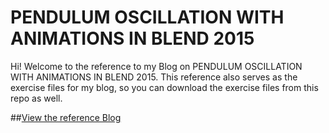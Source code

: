 PENDULUM OSCILLATION WITH ANIMATIONS IN BLEND 2015
========================

Hi! Welcome to the reference to my Blog on PENDULUM OSCILLATION WITH ANIMATIONS IN BLEND 2015. This reference also serves as the exercise files for my blog, so you can download the exercise files from this repo as well.

##[View the reference Blog](http://www.sajidalikhan.com/blog/development/microsoft/windows/Pendulum_Oscillation.html)
